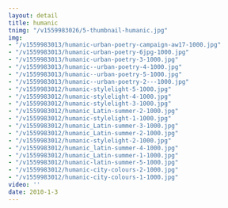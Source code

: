 ```yaml
---
layout: detail
title: humanic
tnimg: "/v1559983026/5-thumbnail-humanic.jpg"
img:
- "/v1559983013/humanic-urban-poetry-campaign-aw17-1000.jpg"
- "/v1559983013/humanic-urban-poetry-6jpg-1000.jpg"
- "/v1559983013/humanic-urban-poetry-3-1000.jpg"
- "/v1559983013/humanic--urban-poetry-4-1000.jpg"
- "/v1559983013/humanic--urban-poetry-5-1000.jpg"
- "/v1559983013/humanic--urban-poetry-2---1000.jpg"
- "/v1559983012/humanic-stylelight-5-1000.jpg"
- "/v1559983012/humanic-stylelight-4-1000.jpg"
- "/v1559983012/humanic-stylelight-3-1000.jpg"
- "/v1559983012/humanic_Latin-summer-2-1000.jpg"
- "/v1559983012/humanic-stylelight-1-1000.jpg"
- "/v1559983012/humanic_Latin-summer-3-1000.jpg"
- "/v1559983012/humanic_Latin-summer-2-1000.jpg"
- "/v1559983012/humanic-stylelight-2-1000.jpg"
- "/v1559983012/humanic_latin-summer-4-1000.jpg"
- "/v1559983012/humanic_Latin-summer-1-1000.jpg"
- "/v1559983012/humanic-latin-summer-5-1000.jpg"
- "/v1559983012/humanic-city-colours-2-1000.jpg"
- "/v1559983012/humanic-city-colours-1-1000.jpg"
video: ''
date: 2010-1-3
---
```


